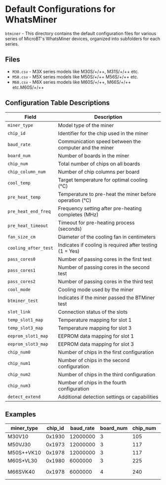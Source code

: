 # Default Configurations for WhatsMiner

`btminer` - This directory contains the default configuration files for various series of MicroBT's WhatsMiner devices, organized into subfolders for each series.

## Files

- `M30.csv` - M3X series models like M30S/+/++, M31S/+/++ etc.
- `M50.csv` - M5X series models like M50S/+/++ M56S/+/++ etc.
- `M60.csv` - M6X series models like M60S/+/++, M66S/+/++ etc.M60S/+/++

## Configuration Table Descriptions

| Field             | Description                                                  |
|-------------------|--------------------------------------------------------------|
| `miner_type`      | Model type of the miner                                      |
| `chip_id`         | Identifier for the chip used in the miner                    |
| `baud_rate`       | Communication speed between the computer and the miner       |
| `board_num`       | Number of boards in the miner                                |
| `chip_num`        | Total number of chips on all boards                          |
| `chip_column_num` | Number of chip columns per board                             |
| `cool_temp`       | Target temperature for optimal cooling (°C)                  |
| `pre_heat_temp`   | Temperature to pre-heat the miner before operation (°C)      |
| `pre_heat_end_freq` | Frequency setting after pre-heating completes (MHz)       |
| `pre_heat_timeout` | Timeout for pre-heating process (seconds)                  |
| `fan_size_cm`     | Diameter of the cooling fan in centimeters                   |
| `cooling_after_test` | Indicates if cooling is required after testing (1 = Yes) |
| `pass_cores0`     | Number of passing cores in the first test                    |
| `pass_cores1`     | Number of passing cores in the second test                   |
| `pass_cores2`     | Number of passing cores in the third test                    |
| `cool_mode`       | Cooling mode used by the miner                               |
| `btminer_test`    | Indicates if the miner passed the BTMiner test               |
| `slot_link`       | Connection status of the slots                               |
| `temp_slot1_map`  | Temperature mapping for slot 1                               |
| `temp_slot3_map`  | Temperature mapping for slot 3                               |
| `eeprom_slot1_map`| EEPROM data mapping for slot 1                               |
| `eeprom_slot3_map`| EEPROM data mapping for slot 3                               |
| `chip_num0`       | Number of chips in the first configuration                   |
| `chip_num1`       | Number of chips in the second configuration                  |
| `chip_num2`       | Number of chips in the third configuration                   |
| `chip_num3`       | Number of chips in the fourth configuration                  |
| `detect_extend`   | Additional detection settings or capabilities                |


## Examples

|miner_type |chip_id|baud_rate|board_num|chip_num|chip_column_num|cool_temp|pre_heat_temp|pre_heat_end_freq|pre_heat_timeout|fan_size_cm|cooling_after_test|pass_cores0|pass_cores1|pass_cores2|cool_mode|btminer_test|slot_link|temp_slot1_map|temp_slot3_map|eeprom_slot1_map|eeprom_slot3_map|chip_num0|chip_num1|chip_num2|chip_num3|detect_extend|
|-----------|-------|---------|---------|--------|---------------|---------|-------------|-----------------|----------------|-----------|------------------|-----------|-----------|-----------|---------|------------|---------|--------------|--------------|----------------|----------------|---------|---------|---------|---------|-------------|
|M30V10     |0x1930 |12000000 |3        |105     |3              |38       |25           |210              |300             |14         |1                 |314        |209        |105        |         |            |         |              |              |                |                |         |         |         |         |             |
|M50VJ30    |0x1973 |12000000 |3        |117     |3              |38       |25           |210              |300             |14         |1                 |314        |209        |105        |         |            |         |              |              |                |                |         |         |         |         |             |
|M50S++VK10 |0x1978 |12000000 |3        |117     |3              |38       |25           |210              |300             |14         |1                 |314        |209        |105        |         |            |         |              |              |                |                |         |         |         |         |             |
|M60S+VL30  |0x1980 |6000000  |3        |225     |5              |35       |             |                 |                |14         |                  |           |           |           |         |            |         |              |              |                |                |         |         |         |         |12000000     |
|M66SVK40   |0x1978 |6000000  |4        |240     |5              |30       |             |                 |                |14         |                  |           |           |           |2        |            |"0:1 2:3"|0             |2             |0               |2               |         |         |         |         |12000000     |
